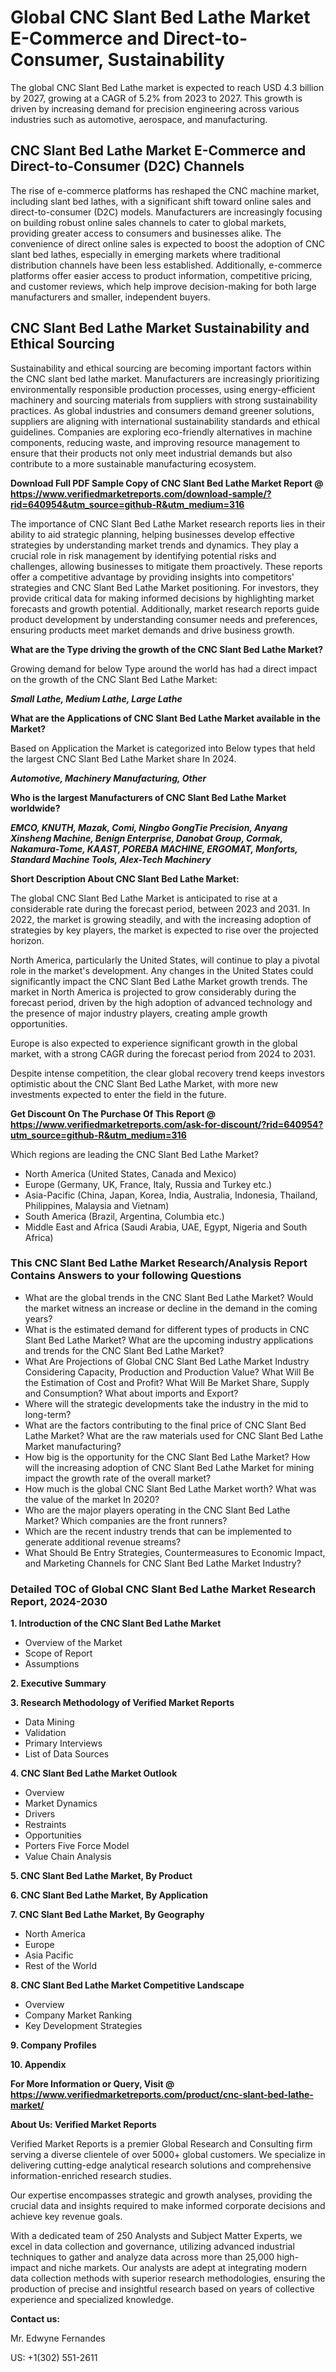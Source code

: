 <h1>Global CNC Slant Bed Lathe Market E-Commerce and Direct-to-Consumer, Sustainability</h1><p class=""><p>The global CNC Slant Bed Lathe market is expected to reach USD 4.3 billion by 2027, growing at a CAGR of 5.2% from 2023 to 2027. This growth is driven by increasing demand for precision engineering across various industries such as automotive, aerospace, and manufacturing.</p><h2>CNC Slant Bed Lathe Market E-Commerce and Direct-to-Consumer (D2C) Channels</h2><p>The rise of e-commerce platforms has reshaped the CNC machine market, including slant bed lathes, with a significant shift toward online sales and direct-to-consumer (D2C) models. Manufacturers are increasingly focusing on building robust online sales channels to cater to global markets, providing greater access to consumers and businesses alike. The convenience of direct online sales is expected to boost the adoption of CNC slant bed lathes, especially in emerging markets where traditional distribution channels have been less established. Additionally, e-commerce platforms offer easier access to product information, competitive pricing, and customer reviews, which help improve decision-making for both large manufacturers and smaller, independent buyers.</p><h2>CNC Slant Bed Lathe Market Sustainability and Ethical Sourcing</h2><p>Sustainability and ethical sourcing are becoming important factors within the CNC slant bed lathe market. Manufacturers are increasingly prioritizing environmentally responsible production processes, using energy-efficient machinery and sourcing materials from suppliers with strong sustainability practices. As global industries and consumers demand greener solutions, suppliers are aligning with international sustainability standards and ethical guidelines. Companies are exploring eco-friendly alternatives in machine components, reducing waste, and improving resource management to ensure that their products not only meet industrial demands but also contribute to a more sustainable manufacturing ecosystem.</p></p><p class=""><strong>Download Full PDF Sample Copy of CNC Slant Bed Lathe Market Report @ <a href="https://www.verifiedmarketreports.com/download-sample/?rid=640954&utm_source=github-R&utm_medium=316" target="_blank">https://www.verifiedmarketreports.com/download-sample/?rid=640954&utm_source=github-R&utm_medium=316</a></strong></p><p>The importance of&nbsp;CNC Slant Bed Lathe Market research reports lies in their ability to aid strategic planning, helping businesses develop effective strategies by understanding market trends and dynamics. They play a crucial role in risk management by identifying potential risks and challenges, allowing businesses to mitigate them proactively. These reports offer a competitive advantage by providing insights into competitors' strategies and CNC Slant Bed Lathe Market positioning. For investors, they provide critical data for making informed decisions by highlighting market forecasts and growth potential. Additionally, market research reports guide product development by understanding consumer needs and preferences, ensuring products meet market demands and drive business growth.</p><p><strong>What are the&nbsp;Type driving the growth of the CNC Slant Bed Lathe Market?</strong></p><p id="" class="">Growing demand for below Type around the world has had a direct impact on the growth of the CNC Slant Bed Lathe Market:</p><p class=""><em><strong>Small Lathe, Medium Lathe, Large Lathe</strong></em></p><p class=""><strong>What are the&nbsp;Applications&nbsp;of CNC Slant Bed Lathe Market available in the Market?</strong></p><p id="" class="">Based on Application the Market is categorized into Below types that held the largest CNC Slant Bed Lathe Market share In 2024.</p><p class=""><em><strong>Automotive, Machinery Manufacturing, Other</strong></em></p><p class=""><strong>Who is the largest Manufacturers of CNC Slant Bed Lathe Market worldwide?</strong></p><p><em><strong>EMCO, KNUTH, Mazak, Comi, Ningbo GongTie Precision, Anyang Xinsheng Machine, Benign Enterprise, Danobat Group, Cormak, Nakamura-Tome, KAAST, POREBA MACHINE, ERGOMAT, Monforts, Standard Machine Tools, Alex-Tech Machinery</strong></em></p><p id="" class=""><strong>Short Description About CNC Slant Bed Lathe Market:</strong></p><p>The global CNC Slant Bed Lathe Market is anticipated to rise at a considerable rate during the forecast period, between 2023 and 2031. In 2022, the market is growing steadily, and with the increasing adoption of strategies by key players, the market is expected to rise over the projected horizon.</p><p>North America, particularly the United States, will continue to play a pivotal role in the market's development. Any changes in the United States could significantly impact the CNC Slant Bed Lathe Market growth trends. The market in North America is projected to grow considerably during the forecast period, driven by the high adoption of advanced technology and the presence of major industry players, creating ample growth opportunities.</p><p>Europe is also expected to experience significant growth in the global market, with a strong CAGR during the forecast period from 2024 to 2031.</p><p>Despite intense competition, the clear global recovery trend keeps investors optimistic about the CNC Slant Bed Lathe Market, with more new investments expected to enter the field in the future.</p><p id="" class=""><strong>Get Discount On The Purchase Of This Report @ <a href="https://www.verifiedmarketreports.com/ask-for-discount/?rid=640954?utm_source=github-R&utm_medium=316" target="_blank">https://www.verifiedmarketreports.com/ask-for-discount/?rid=640954?utm_source=github-R&utm_medium=316</a></strong></p><p class="">Which regions are leading the CNC Slant Bed Lathe Market?</p><ul><li>North America (United States, Canada and Mexico)</li><li>Europe (Germany, UK, France, Italy, Russia and Turkey etc.)</li><li>Asia-Pacific (China, Japan, Korea, India, Australia, Indonesia, Thailand, Philippines, Malaysia and Vietnam)</li><li>South America (Brazil, Argentina, Columbia etc.)</li><li>Middle East and Africa (Saudi Arabia, UAE, Egypt, Nigeria and South Africa)</li></ul><h3 id="" class="">This CNC Slant Bed Lathe Market Research/Analysis Report Contains Answers to your following Questions</h3><ul><li>What are the global trends in the CNC Slant Bed Lathe Market? Would the market witness an increase or decline in the demand in the coming years?</li><li>What is the estimated demand for different types of products in CNC Slant Bed Lathe Market? What are the upcoming industry applications and trends for the CNC Slant Bed Lathe Market?</li><li>What Are Projections of Global CNC Slant Bed Lathe Market Industry Considering Capacity, Production and Production Value? What Will Be the Estimation of Cost and Profit? What Will Be Market Share, Supply and Consumption? What about imports and Export?</li><li>Where will the strategic developments take the industry in the mid to long-term?</li><li>What are the factors contributing to the final price of CNC Slant Bed Lathe Market? What are the raw materials used for CNC Slant Bed Lathe Market manufacturing?</li><li>How big is the opportunity for the CNC Slant Bed Lathe Market? How will the increasing adoption of CNC Slant Bed Lathe Market for mining impact the growth rate of the overall market?</li><li>How much is the global CNC Slant Bed Lathe Market worth? What was the value of the market In 2020?</li><li>Who are the major players operating in the CNC Slant Bed Lathe Market? Which companies are the front runners?</li><li>Which are the recent industry trends that can be implemented to generate additional revenue streams?</li><li>What Should Be Entry Strategies, Countermeasures to Economic Impact, and Marketing Channels for CNC Slant Bed Lathe Market Industry?</li></ul><h3 id="" class="">Detailed TOC of Global CNC Slant Bed Lathe Market Research Report, 2024-2030</h3><p id="" class=""><strong>1. Introduction of the CNC Slant Bed Lathe Market</strong></p><ul><li>Overview of the Market</li><li>Scope of Report</li><li>Assumptions</li></ul><p id="" class=""><strong>2. Executive Summary</strong></p><p id="" class=""><strong>3. Research Methodology of Verified Market Reports</strong></p><ul><li>Data Mining</li><li>Validation</li><li>Primary Interviews</li><li>List of Data Sources</li></ul><p id="" class=""><strong>4. CNC Slant Bed Lathe Market Outlook</strong></p><ul><li>Overview</li><li>Market Dynamics</li><li>Drivers</li><li>Restraints</li><li>Opportunities</li><li>Porters Five Force Model</li><li>Value Chain Analysis</li></ul><p id="" class=""><strong>5. CNC Slant Bed Lathe Market, By Product</strong></p><p id="" class=""><strong>6. CNC Slant Bed Lathe Market, By Application</strong></p><p id="" class=""><strong>7. CNC Slant Bed Lathe Market, By Geography</strong></p><ul><li>North America</li><li>Europe</li><li>Asia Pacific</li><li>Rest of the World</li></ul><p id="" class=""><strong>8. CNC Slant Bed Lathe Market Competitive Landscape</strong></p><ul><li>Overview</li><li>Company Market Ranking</li><li>Key Development Strategies</li></ul><p id="" class=""><strong>9. Company Profiles</strong></p><p id="" class=""><strong>10. Appendix</strong></p><p id="" class=""><strong>For More Information or Query, Visit @ <a href="https://www.verifiedmarketreports.com/product/cnc-slant-bed-lathe-market/" target="_blank">https://www.verifiedmarketreports.com/product/cnc-slant-bed-lathe-market/</a></strong></p><p id="" class=""><strong>About Us: Verified Market Reports</strong></p><p id="" class="">Verified Market Reports is a premier Global Research and Consulting firm serving a diverse clientele of over 5000+ global customers. We specialize in delivering cutting-edge analytical research solutions and comprehensive information-enriched research studies.</p><p id="" class="">Our expertise encompasses strategic and growth analyses, providing the crucial data and insights required to make informed corporate decisions and achieve key revenue goals.</p><p id="" class="">With a dedicated team of 250 Analysts and Subject Matter Experts, we excel in data collection and governance, utilizing advanced industrial techniques to gather and analyze data across more than 25,000 high-impact and niche markets. Our analysts are adept at integrating modern data collection methods with superior research methodologies, ensuring the production of precise and insightful research based on years of collective experience and specialized knowledge.</p><p id="" class=""><strong>Contact us:</strong></p><p id="" class="">Mr. Edwyne Fernandes</p><p id="" class="">US: +1(302) 551-2611</p>
